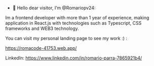 - 👋 Hello dear visitor, I’m @Romariopv24:

Im a frontend developer with more than 1 year of experience, making application in React.js with technologies such as Typescript, CSS frameworks and WEB3 technology.
  
You can visit my personal landing page to see my work :) :

  https://romacode-41753.web.app/

  LinkedIn:
  https://www.linkedin.com/in/romario-parra-7865921b4/
  

<!--
Romariopv24/Romariopv24 is a ✨ special ✨ repository because its `README.md` (this file) appears on your GitHub profile.
You can click the Preview link to take a look at your changes.
--->
